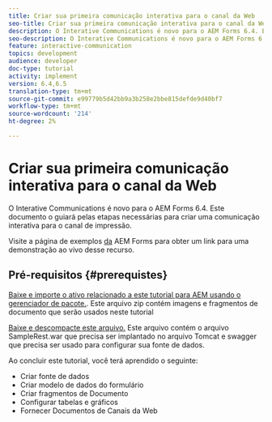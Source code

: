 ```yaml
---
title: Criar sua primeira comunicação interativa para o canal da Web
seo-title: Criar sua primeira comunicação interativa para o canal da Web
description: O Interative Communications é novo para o AEM Forms 6.4. Este documento o guiará pelas etapas necessárias para criar uma comunicação interativa para o canal da Web.
seo-description: O Interative Communications é novo para o AEM Forms 6.4. Este documento o guiará pelas etapas necessárias para criar uma comunicação interativa para o canal da Web.
feature: interactive-communication
topics: development
audience: developer
doc-type: tutorial
activity: implement
version: 6.4,6.5
translation-type: tm+mt
source-git-commit: e99779b5d42bb9a3b258e2bbe815defde9d40bf7
workflow-type: tm+mt
source-wordcount: '214'
ht-degree: 2%

---
```



# Criar sua primeira comunicação interativa para o canal da Web

O Interative Communications é novo para o AEM Forms 6.4. Este documento o guiará pelas etapas necessárias para criar uma comunicação interativa para o canal de impressão.

Visite a página de exemplos [da](https://forms.enablementadobe.com/content/samples/samples.html?query=0) AEM Forms para obter um link para uma demonstração ao vivo desse recurso.

## Pré-requisitos {#prerequistes}

[Baixe e importe o ativo relacionado a este tutorial para AEM usando o gerenciador de pacote.](assets/gettingstartedassets.zip). Este arquivo zip contém imagens e fragmentos de documento que serão usados neste tutorial

[Baixe e descompacte este arquivo.](assets/warfileandswaggerfile.zip) Este arquivo contém o arquivo SampleRest.war que precisa ser implantado no arquivo Tomcat e swagger que precisa ser usado para configurar sua fonte de dados.

Ao concluir este tutorial, você terá aprendido o seguinte:

* Criar fonte de dados
* Criar modelo de dados do formulário
* Criar fragmentos de Documento
* Configurar tabelas e gráficos
* Fornecer Documentos de Canais da Web




